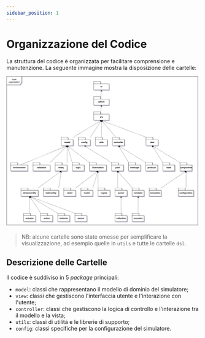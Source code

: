 ```yaml
---
sidebar_position: 1
---
```


# Organizzazione del Codice

La struttura del codice è organizzata per facilitare comprensione e manutenzione. La seguente immagine mostra la
disposizione delle cartelle:

![Code Organization](../../static/img/04-detailed-design/code-organization.png)

> NB: alcune cartelle sono state omesse per semplificare la visualizzazione, ad esempio quelle in `utils` e tutte le
> cartelle `dsl`.

## Descrizione delle Cartelle

Il codice è suddiviso in 5 _package_ principali:

- `model`: classi che rappresentano il modello di dominio del simulatore;
- `view`: classi che gestiscono l'interfaccia utente e l'interazione con l'utente;
- `controller`: classi che gestiscono la logica di controllo e l'interazione tra il modello e la vista;
- `utils`: classi di utilità e le librerie di supporto;
- `config`: classi specifiche per la configurazione del simulatore.